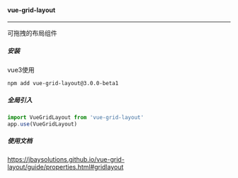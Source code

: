 #### vue-grid-layout

---
可拖拽的布局组件

##### 安装

vue3使用

```npm
npm add vue-grid-layout@3.0.0-beta1
```

##### 全局引入

```js
import VueGridLayout from 'vue-grid-layout'
app.use(VueGridLayout)
```

##### 使用文档

<https://jbaysolutions.github.io/vue-grid-layout/guide/properties.html#gridlayout>
